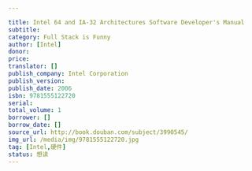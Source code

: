```yaml
---

title: Intel 64 and IA-32 Architectures Software Developer's Manual
subtitle:
category: Full Stack is Funny
author: [Intel]
donor: 
price: 
translator: []
publish_company: Intel Corporation
publish_version: 
publish_date: 2006
isbn: 9781555122720
serial: 
total_volume: 1
borrower: []
borrow_date: []
source_url: http://book.douban.com/subject/3990545/
img_url: /media/img/9781555122720.jpg
tag: [Intel,硬件]
status: 想读
---
```

